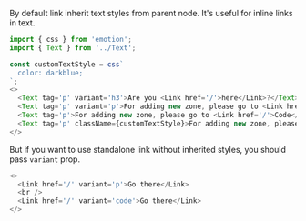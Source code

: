 By default link inherit text styles from parent node.
It's useful for inline links in text.

```js
import { css } from 'emotion';
import { Text } from '../Text';

const customTextStyle = css`
  color: darkblue;
`;
<>
  <Text tag='p' variant='h3'>Are you <Link href='/'>here</Link>?</Text>
  <Text tag='p' variant='p'>For adding new zone, please go to <Link href='/'>Code</Link></Text>
  <Text tag='p'>For adding new zone, please go to <Link href='/'>Code</Link></Text>
  <Text tag='p' className={customTextStyle}>For adding new zone, please go to <Link href='/'>Code</Link></Text>
</>
```

But if you want to use standalone link without inherited styles,
you should pass `variant` prop.

```js
<>
  <Link href='/' variant='p'>Go there</Link>
  <br />
  <Link href='/' variant='code'>Go there</Link>
</>
```
